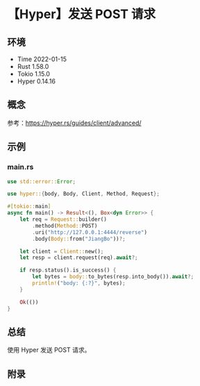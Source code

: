# 【Hyper】发送 POST 请求

## 环境

- Time 2022-01-15
- Rust 1.58.0
- Tokio 1.15.0
- Hyper 0.14.16

## 概念

参考：<https://hyper.rs/guides/client/advanced/>  

## 示例

### main.rs

```rust
use std::error::Error;

use hyper::{body, Body, Client, Method, Request};

#[tokio::main]
async fn main() -> Result<(), Box<dyn Error>> {
    let req = Request::builder()
        .method(Method::POST)
        .uri("http://127.0.0.1:4444/reverse")
        .body(Body::from("JiangBo"))?;

    let client = Client::new();
    let resp = client.request(req).await?;

    if resp.status().is_success() {
        let bytes = body::to_bytes(resp.into_body()).await?;
        println!("body: {:?}", bytes);
    }

    Ok(())
}
```

## 总结

使用 Hyper 发送 POST 请求。

## 附录
